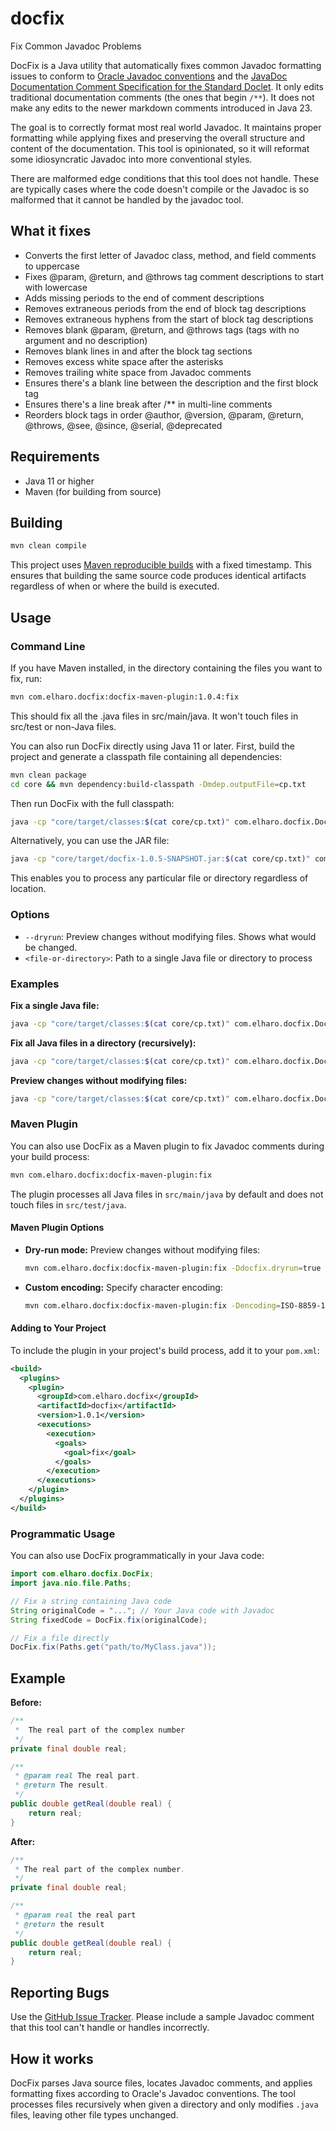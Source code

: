 # docfix
Fix Common Javadoc Problems

DocFix is a Java utility that automatically fixes common Javadoc
formatting issues to conform to [Oracle Javadoc
conventions](https://www.oracle.com/technical-resources/articles/java/javadoc-tool.html)
and the [JavaDoc Documentation Comment Specification for the Standard Doclet](https://docs.oracle.com/en/java/javase/25/docs/specs/javadoc/doc-comment-spec.html).
It only edits traditional documentation comments (the ones that begin `/**`).
It does not make any edits to the newer markdown comments introduced in Java 23.

The goal is to correctly format most real world Javadoc. 
It maintains proper formatting while applying fixes
and preserving the overall structure and content of the documentation.
This tool is opinionated, so it will reformat some idiosyncratic Javadoc
into more conventional styles.

There are malformed edge conditions that this tool does not handle.
These are typically cases where the code doesn't compile or the Javadoc is
so malformed that it cannot be handled by the javadoc tool.

## What it fixes

- Converts the first letter of Javadoc class, method, and field comments to uppercase
- Fixes @param, @return, and @throws tag comment descriptions to start with lowercase
- Adds missing periods to the end of comment descriptions
- Removes extraneous periods from the end of block tag descriptions
- Removes extraneous hyphens from the start of block tag descriptions
- Removes blank @param, @return, and @throws tags (tags with no argument and no description)
- Removes blank lines in and after the block tag sections
- Removes excess white space after the asterisks
- Removes trailing white space from Javadoc comments
- Ensures there's a blank line between the description and the first block tag
- Ensures there's a line break after /** in multi-line comments
- Reorders block tags in order @author, @version, @param, @return, @throws, @see, @since, @serial, @deprecated

## Requirements

- Java 11 or higher
- Maven (for building from source)

## Building

```bash
mvn clean compile
```

This project uses [Maven reproducible builds](https://maven.apache.org/guides/mini/guide-reproducible-builds.html) with a fixed timestamp. This ensures that building the same source code produces identical artifacts regardless of when or where the build is executed.

## Usage

### Command Line

If you have Maven installed, in the directory containing the files you want to fix, run: 

```bash
mvn com.elharo.docfix:docfix-maven-plugin:1.0.4:fix
```

This should fix all the .java files in src/main/java. It won't touch files in src/test or non-Java files.

You can also run DocFix directly using Java 11 or later. First, build the project and generate a classpath file containing all dependencies:

```bash
mvn clean package
cd core && mvn dependency:build-classpath -Dmdep.outputFile=cp.txt
```

Then run DocFix with the full classpath:

```bash
java -cp "core/target/classes:$(cat core/cp.txt)" com.elharo.docfix.DocFix [--dryrun] <file-or-directory>
```

Alternatively, you can use the JAR file:

```bash
java -cp "core/target/docfix-1.0.5-SNAPSHOT.jar:$(cat core/cp.txt)" com.elharo.docfix.DocFix [--dryrun] <file-or-directory>
```

This enables you to process any particular file or directory regardless of location. 

### Options

- `--dryrun`: Preview changes without modifying files. Shows what would be changed.
- `<file-or-directory>`: Path to a single Java file or directory to process

### Examples

**Fix a single Java file:**
```bash
java -cp "core/target/classes:$(cat core/cp.txt)" com.elharo.docfix.DocFix src/main/java/MyClass.java
```

**Fix all Java files in a directory (recursively):**
```bash
java -cp "core/target/classes:$(cat core/cp.txt)" com.elharo.docfix.DocFix src/main/java
```


**Preview changes without modifying files:**
```bash
java -cp "core/target/classes:$(cat core/cp.txt)" com.elharo.docfix.DocFix --dryrun src/main/java
```

### Maven Plugin

You can also use DocFix as a Maven plugin to fix Javadoc comments during your build process:

```bash
mvn com.elharo.docfix:docfix-maven-plugin:fix
```

The plugin processes all Java files in `src/main/java` by default and does not touch files in `src/test/java`.

#### Maven Plugin Options

- **Dry-run mode:** Preview changes without modifying files:
  ```bash
  mvn com.elharo.docfix:docfix-maven-plugin:fix -Ddocfix.dryrun=true
  ```

- **Custom encoding:** Specify character encoding:
  ```bash
  mvn com.elharo.docfix:docfix-maven-plugin:fix -Dencoding=ISO-8859-1
  ```

#### Adding to Your Project

To include the plugin in your project's build process, add it to your `pom.xml`:

```xml
<build>
  <plugins>
    <plugin>
      <groupId>com.elharo.docfix</groupId>
      <artifactId>docfix</artifactId>
      <version>1.0.1</version>
      <executions>
        <execution>
          <goals>
            <goal>fix</goal>
          </goals>
        </execution>
      </executions>
    </plugin>
  </plugins>
</build>
```

### Programmatic Usage

You can also use DocFix programmatically in your Java code:

```java
import com.elharo.docfix.DocFix;
import java.nio.file.Paths;

// Fix a string containing Java code
String originalCode = "..."; // Your Java code with Javadoc
String fixedCode = DocFix.fix(originalCode);

// Fix a file directly
DocFix.fix(Paths.get("path/to/MyClass.java"));
```

## Example

**Before:**
```java
/**
 *  The real part of the complex number
 */
private final double real;

/**
 * @param real The real part.
 * @return The result.
 */
public double getReal(double real) {
    return real;
}
```

**After:**
```java
/**
 * The real part of the complex number.
 */
private final double real;

/**
 * @param real the real part
 * @return the result
 */
public double getReal(double real) {
    return real;
}
```


## Reporting Bugs

Use the [GitHub Issue Tracker](https://github.com/elharo/docfix/issues). Please include a sample Javadoc comment
that this tool can't handle or handles incorrectly.

## How it works

DocFix parses Java source files, locates Javadoc comments, and applies formatting fixes
according to Oracle's Javadoc conventions. The tool processes files recursively when given
a directory and only modifies `.java` files, leaving other file types unchanged.
